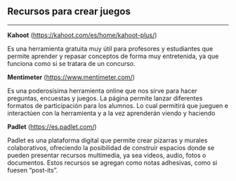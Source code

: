 ## Recursos para crear juegos
--------


**Kahoot** (https://kahoot.com/es/home/kahoot-plus/)

Es una herramienta gratuita muy útil para profesores y estudiantes que permite aprender y repasar conceptos de forma muy entretenida, ya que funciona como si se tratara de un concurso.


**Mentimeter** (https://www.mentimeter.com/)

Es una poderosísima herramienta online que nos sirve para hacer preguntas, encuestas y juegos. La página permite lanzar diferentes formatos de participación para los alumnos. Lo cual permitirá que jueguen e interactúen con la herramienta y a la vez aprenderán viendo y haciendo



**Padlet** (https://es.padlet.com/)

Padlet es una plataforma digital que permite crear pizarras y murales colaborativos, ofreciendo la posibilidad de construir espacios donde se pueden presentar recursos multimedia, ya sea videos, audio, fotos o documentos. Estos recursos se agregan como notas adhesivas, como si fuesen “post-its”.


